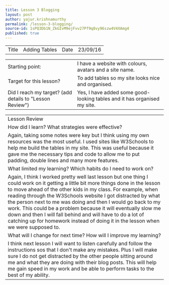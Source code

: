 ```yaml
---
title: Lesson 3 Blogging
layout: post
author: yajur.krishnamurthy
permalink: /lesson-3-blogging/
source-id: 1sPQ3Db1N_ZkGIvM9ejFvv27Pf9q8vy96szw4V4XAmg4
published: true
---
```

<table>
  <tr>
    <td>Title</td>
    <td>Adding Tables</td>
    <td>Date</td>
    <td>23/09/16</td>
  </tr>
</table>


<table>
  <tr>
    <td>Starting point:</td>
    <td>I have a website with colours, avatars and a site name.</td>
  </tr>
  <tr>
    <td>Target for this lesson?</td>
    <td>To add tables so my site looks nice and organised.</td>
  </tr>
  <tr>
    <td>Did I reach my target? 
(add details to "Lesson Review")</td>
    <td>Yes, I have added some good-looking tables and it has organised my site.</td>
  </tr>
</table>


<table>
  <tr>
    <td>Lesson Review</td>
  </tr>
  <tr>
    <td>How did I learn? What strategies were effective? </td>
  </tr>
  <tr>
    <td>Again, taking some notes were key but I think using my own resources was the most useful. I used sites like W3Schools to help me build the tables in my site. This was useful because it gave me the necessary tips and code to allow me to put padding, double lines and many more features. </td>
  </tr>
  <tr>
    <td>What limited my learning? Which habits do I need to work on? </td>
  </tr>
  <tr>
    <td>Again, I think I worked pretty well last lesson but one thing I could work on it getting a little bit more things done in the lesson to move ahead of the other kids in my class. For example, when reading through the W3Schools website I got distracted by what the person next to me was doing and then I would go back to my work. This could be a problem because it will eventually slow me down and then I will fall behind and will have to do a lot of catching up for homework instead of doing it in the lesson when we were supposed to.</td>
  </tr>
  <tr>
    <td>What will I change for next time? How will I improve my learning?</td>
  </tr>
  <tr>
    <td>I think next lesson I will want to listen carefully and follow the instructions sos that I don't make any mistakes. Plus I will make sure I do not get distracted by the other people sitting around me and what they are doing with their blog posts. This will help me gain speed in my work and be able to perform tasks to the best of my ability.
</td>
  </tr>
</table>


